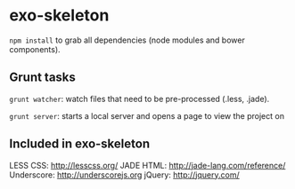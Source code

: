 exo-skeleton
============
`npm install` to grab all dependencies (node modules and bower components).


Grunt tasks
------------------
`grunt watcher`: watch files that need to be pre-processed (.less, .jade).

`grunt server`: starts a local server and opens a page to view the project on


Included in exo-skeleton
------------------
LESS CSS: http://lesscss.org/
JADE HTML: http://jade-lang.com/reference/
Underscore: http://underscorejs.org
jQuery: http://jquery.com/